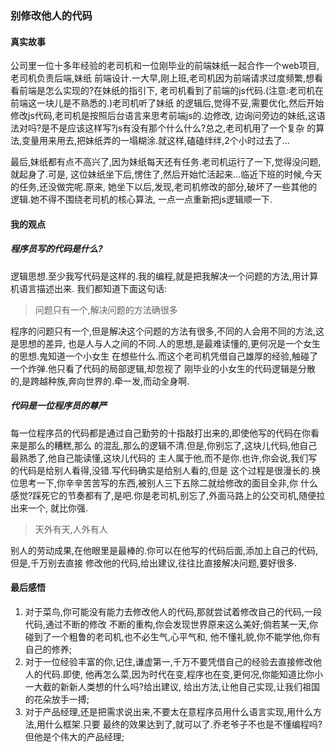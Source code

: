 ### 别修改他人的代码

#### 真实故事

公司里一位十多年经验的老司机和一位刚毕业的前端妹纸一起合作一个web项目,老司机负责后端,妹纸
前端设计.一大早,刚上班,老司机因为前端请求过度频繁,想看看前端是怎么实现的?在妹纸的指引下,
老司机看到了前端的js代码.(注意:老司机在前端这一块儿是不熟悉的.)老司机听了妹纸
的逻辑后,觉得不妥,需要优化,然后开始修改js代码,老司机是按照后台语言来思考前端js的.边修改,
边询问旁边的妹纸,这语法对吗?是不是应该这样写?js有没有那个什么什么?总之,老司机用了一个复杂
的算法,变量用来用去,把妹纸弄的一塌糊涂.就这样,磕磕绊绊,2个小时过去了...

最后,妹纸都有点不高兴了,因为妹纸每天还有任务.老司机运行了一下,觉得没问题,就起身了.可是,
这位妹纸坐下后,愣住了,然后开始忙活起来...临近下班的时候,今天的任务,还没做完呢.原来,
她坐下以后,发现,老司机修改的部分,破坏了一些其他的逻辑.她不得不围绕老司机的核心算法,
一点一点重新把js逻辑顺一下.

#### 我的观点

##### 程序员写的代码是什么?

逻辑思想.至少我写代码是这样的.我的编程,就是把我解决一个问题的方法,用计算机语言描述出来.
我们都知道下面这句话:
> 问题只有一个,解决问题的方法确很多

程序的问题只有一个,但是解决这个问题的方法有很多,不同的人会用不同的方法,这是思想的差异,
也是人与人之间的不同.人的思想,是最难读懂的,更何况是一个女生的思想.鬼知道一个小女生
在想些什么.而这个老司机凭借自己雄厚的经验,触碰了一个炸弹.他只看了代码的局部逻辑,却忽视了
刚毕业的小女生的代码逻辑是分散的,是跨越种族,奔向世界的.牵一发,而动全身啊.

##### 代码是一位程序员的尊严

每一位程序员的代码都是通过自己勤劳的十指敲打出来的,即使他写的代码在你看来是那么的糟糕,那么
的混乱,那么的逻辑不清.但是,你别忘了,这块儿代码,他自己最熟悉了,他自己能读懂,这块儿代码的
主人属于他,而不是你.也许,你会说,我们写的代码是给别人看得,没错.写代码确实是给别人看的,但是
这个过程是很漫长的.换位思考一下,你辛辛苦苦写的东西,被别人三下五除二就给修改的面目全非,你
什么感觉?踩死它的节奏都有了,是吧.你是老司机,别忘了,外面马路上的公交司机,随便拉出来一个,
就比你强.
>天外有天,人外有人

别人的劳动成果,在他眼里是最棒的.你可以在他写的代码后面,添加上自己的代码,但是,千万别去直接
修改他的代码,给出建议,往往比直接解决问题,要好很多.

#### 最后感悟

1. 对于菜鸟,你可能没有能力去修改他人的代码,那就尝试着修改自己的代码,一段代码,通过不断的修改
不断的重构,你会发现世界原来这么美好;倘若某一天,你碰到了一个粗鲁的老司机,也不必生气,心平气和,
他不懂礼貌,你不能学他,你有自己的修养;
2. 对于一位经验丰富的你,记住,谦虚第一,千万不要凭借自己的经验去直接修改他人的代码.即使,
他再怎么菜,因为时代在变,程序也在变,更何况,你能知道比你小一大截的新新人类想的什么吗?给出建议,
给出方法,让他自己实现,让我们祖国的花朵放手一搏;
3. 对于产品经理,还是把需求说出来,不要太在意程序员用什么语言实现,用什么方法,用什么框架.只要
最终的效果达到了,就可以了.乔老爷子不也是不懂编程吗?但他是个伟大的产品经理;
